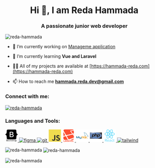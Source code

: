 <h1 align="center">Hi 👋, I am Reda Hammada</h1>
<h3 align="center">A passionate junior web developer</h3>

<p align="left"> <img src="https://komarev.com/ghpvc/?username=reda-hammada&label=Profile%20views&color=0e75b6&style=flat" alt="reda-hammada" /> </p>


- 🔭 I’m currently working on [Manageme application](htthttps://github.com/Reda-Hammada/manageme)

- 🌱 I’m currently learning **Vue and Laravel**

- 👨‍💻 All of my projects are available at [https://hammada-reda.com](https://hammada-reda.com)

- 📫 How to reach me **hammada.reda.dev@gmail.com**

<h3 align="left">Connect with me:</h3>
<p align="left">
<a href="https://linkedin.com/in/reda-hammada" target="_blank"><img align="center" src="https://raw.githubusercontent.com/rahuldkjain/github-profile-readme-generator/master/src/images/icons/Social/linked-in-alt.svg" alt="reda-hammada" height="30" width="40" /></a>
</p>

<h3 align="left">Languages and Tools:</h3>
<p align="left"> <a href="https://getbootstrap.com" target="_blank" rel="noreferrer"> <img src="https://raw.githubusercontent.com/devicons/devicon/master/icons/bootstrap/bootstrap-plain-wordmark.svg" alt="bootstrap" width="40" height="40"/> </a> <a href="https://www.figma.com/" target="_blank" rel="noreferrer"> <img src="https://www.vectorlogo.zone/logos/figma/figma-icon.svg" alt="figma" width="40" height="40"/> </a> <a href="https://git-scm.com/" target="_blank" rel="noreferrer"> <img src="https://www.vectorlogo.zone/logos/git-scm/git-scm-icon.svg" alt="git" width="40" height="40"/> </a> <a href="https://developer.mozilla.org/en-US/docs/Web/JavaScript" target="_blank" rel="noreferrer"> <img src="https://raw.githubusercontent.com/devicons/devicon/master/icons/javascript/javascript-original.svg" alt="javascript" width="40" height="40"/> </a> <a href="https://laravel.com/" target="_blank" rel="noreferrer"> <img src="https://raw.githubusercontent.com/devicons/devicon/master/icons/laravel/laravel-plain-wordmark.svg" alt="laravel" width="40" height="40"/> </a> <a href="https://www.mysql.com/" target="_blank" rel="noreferrer"> <img src="https://raw.githubusercontent.com/devicons/devicon/master/icons/mysql/mysql-original-wordmark.svg" alt="mysql" width="40" height="40"/> </a> <a href="https://www.php.net" target="_blank" rel="noreferrer"> <img src="https://raw.githubusercontent.com/devicons/devicon/master/icons/php/php-original.svg" alt="php" width="40" height="40"/> </a> <a href="https://reactjs.org/" target="_blank" rel="noreferrer"> <img src="https://raw.githubusercontent.com/devicons/devicon/master/icons/react/react-original-wordmark.svg" alt="react" width="40" height="40"/> </a> <a href="https://tailwindcss.com/" target="_blank" rel="noreferrer"> <img src="https://www.vectorlogo.zone/logos/tailwindcss/tailwindcss-icon.svg" alt="tailwind" width="40" height="40"/> </a> </p>

<p><img align="left" src="https://github-readme-stats.vercel.app/api/top-langs?username=reda-hammada&show_icons=true&locale=en&layout=compact" alt="reda-hammada" /></p>

<p>&nbsp;<img align="center" src="https://github-readme-stats.vercel.app/api?username=reda-hammada&show_icons=true&locale=en" alt="reda-hammada" /></p>

<p><img align="center" src="https://github-readme-streak-stats.herokuapp.com/?user=reda-hammada&" alt="reda-hammada" /></p>
